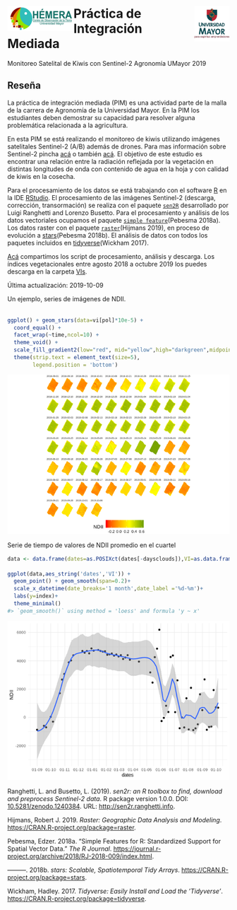 
<!-- IMPORTANT: do NOT edit README.Rmd! Edit index.Rmd instead,       -->

<!-- and generate README.Rmd using inst/extdata/code/create_README.sh -->

# <img src="img/logo_hemera.jpg" align="left" width="150px" /> <img src="img/Logo-UMAYOR.png" align="right" width="80px" />

# Práctica de Integración Mediada

Monitoreo Satelital de Kiwis con Sentinel-2 Agronomía UMayor 2019

## Reseña

La práctica de integración mediada (PIM) es una actividad parte de la
malla de la carrera de Agronomía de la Universidad Mayor. En la PIM los
estudiantes deben demostrar su capacidad para resolver alguna
problemática relacionada a la agricultura.

En esta PIM se está realizando el monitoreo de kiwis utilizando imágenes
satelitales Sentinel-2 (A/B) además de drones. Para mas información
sobre Sentinel-2 pincha [acá](https://es.wikipedia.org/wiki/Sentinel-2)
o también
[acá](https://sentinel.esa.int/web/sentinel/missions/sentinel-2). El
objetivo de este estudio es encontrar una relación entre la radiación
reflejada por la vegetación en distintas longitudes de onda con
contenido de agua en la hoja y con calidad de kiwis en la cosecha.

Para el procesamiento de los datos se está trabajando con el software
[R](https://www.r-project.org/) en la IDE
[RStudio](https://www.rstudio.com/). El procesamiento de las imágenes
Sentinel-2 (descarga, corrección, transormación) se realiza con el
paquete [`sen2R`](https://github.com/ranghetti/sen2r) desarrollado por
Luigi Ranghetti and Lorenzo Busetto. Para el procesamiento y análisis de
los datos vectoriales ocupamos el paquete [`simple
feature`](https://github.com/r-spatial/sf)(Pebesma 2018a). Los datos
raster con el paquete
[`raster`](https://cran.r-project.org/web/packages/raster/index.html)(Hijmans
2019), en proceso de evolución a
[stars](https://github.com/r-spatial/stars)(Pebesma 2018b). El análisis
de datos con todos los paquetes incluidos en
[tidyverse](https://www.tidyverse.org/)(Wickham 2017).

[Acá](/R) compartimos los script de procesamiento, análisis y descarga.
Los índices vegetacionales entre agosto 2018 a octubre 2019 los puedes
descarga en la carpeta [VIs](data/spatial/VIs).

Última actualización: 2019-10-09

Un ejemplo, series de imágenes de NDII.

``` r

ggplot() + geom_stars(data=vi[pol]*10e-5) +
  coord_equal() +
  facet_wrap(~time,ncol=10) +
  theme_void() +
  scale_fill_gradient2(low="red", mid="yellow",high="darkgreen",midpoint=sum,na.value="transparent") +
  theme(strip.text = element_text(size=5),
        legend.position = 'bottom')
```

![](README-unnamed-chunk-3-1.png)<!-- -->

Serie de tiempo de valores de NDII promedio en el
cuartel

``` r
data <- data.frame(dates=as.POSIXct(dates[-daysclouds]),VI=as.data.frame(st_apply(vi[pol],3,FUN='mean',na.rm=TRUE))[,2])

ggplot(data,aes_string('dates','VI')) + 
  geom_point() + geom_smooth(span=0.2)+
  scale_x_datetime(date_breaks='1 month',date_label ='%d-%m')+
  labs(y=index)+
  theme_minimal()
#> `geom_smooth()` using method = 'loess' and formula 'y ~ x'
```

![](README-unnamed-chunk-4-1.png)<!-- -->

Ranghetti, L. and Busetto, L. (2019). *sen2r: an R toolbox to find,
download and preprocess Sentinel-2 data*. R package version 1.0.0. DOI:
[10.5281/zenodo.1240384](https://dx.doi.org/10.5281/zenodo.1240384).
URL: <http://sen2r.ranghetti.info>.

<div id="refs" class="references">

<div id="ref-Hijmans2019">

Hijmans, Robert J. 2019. *Raster: Geographic Data Analysis and
Modeling*. <https://CRAN.R-project.org/package=raster>.

</div>

<div id="ref-Pebesma2018">

Pebesma, Edzer. 2018a. “Simple Features for R: Standardized Support for
Spatial Vector Data.” *The R Journal*.
<https://journal.r-project.org/archive/2018/RJ-2018-009/index.html>.

</div>

<div id="ref-Pebesma2018b">

———. 2018b. *stars: Scalable, Spatiotemporal Tidy Arrays*.
<https://CRAN.R-project.org/package=stars>.

</div>

<div id="ref-Wickham2017">

Wickham, Hadley. 2017. *Tidyverse: Easily Install and Load the
’Tidyverse’*. <https://CRAN.R-project.org/package=tidyverse>.

</div>

</div>
